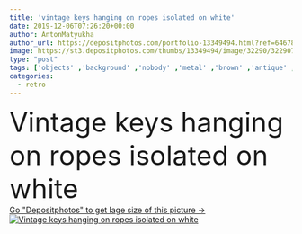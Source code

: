 ```yaml
---
title: 'vintage keys hanging on ropes isolated on white'
date: 2019-12-06T07:26:20+00:00
author: AntonMatyukha
author_url: https://depositphotos.com/portfolio-13349494.html?ref=64678756
image: https://st3.depositphotos.com/thumbs/13349494/image/32290/322907526/api_thumb_450.jpg?forcejpeg=true
type: "post"
tags: ['objects' ,'background' ,'nobody' ,'metal' ,'brown' ,'antique' ,'old' ,'retro' ,'rusty' ,'vintage' ,'backdrop' ,'aged' ,'hang' ,'weathered' ,'rust' ,'ancient' ,'bronze' ,'rusted' ,'iron' ,'ropes' ,'keys' ,'Isolated On White' ,'copy space' ,'Studio Shot' ,'no people' ]
categories: 
  - retro
---
```

<div aling="center">
            <font size="60"> Vintage keys hanging on ropes isolated on white</font>   
</div>
<div>
    <a href='https://st3.depositphotos.com/thumbs/13349494/image/32290/322907526/api_thumb_450.jpg?forcejpeg=true?ref=64678756' target=_blank > Go "Depositphotos" to get lage size of this picture ->
        <img href='https://st3.depositphotos.com/thumbs/13349494/image/32290/322907526/api_thumb_450.jpg?forcejpeg=true?ref=64678756' src='https://st3.depositphotos.com/13349494/32290/i/950/depositphotos_322907526-stock-photo-vintage-keys-hanging-ropes-isolated.jpg?forcejpeg=true' alt='Vintage keys hanging on ropes isolated on white' >
    </a>
</div>
